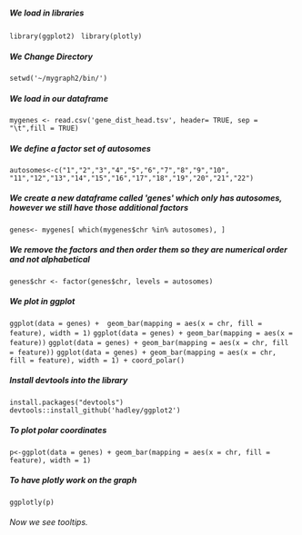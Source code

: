 ##### We load in libraries
`
library(ggplot2) 
`
`
library(plotly)
`
##### We Change Directory
`
setwd('~/mygraph2/bin/')
`
##### We load in our dataframe
`
mygenes <- read.csv('gene_dist_head.tsv', header= TRUE, sep = "\t",fill = TRUE) 
`
##### We define a factor set of autosomes
`
 autosomes<-c("1","2","3","4","5","6","7","8","9","10",
 "11","12","13","14","15","16","17","18","19","20","21","22")  
`
##### We create a new dataframe called 'genes' which only has autosomes, however we still have those additional factors
`
 genes<- mygenes[ which(mygenes$chr %in% autosomes), ] 
`
##### We remove the factors and then order them so they are numerical order and not alphabetical
`
 genes$chr <- factor(genes$chr, levels = autosomes) 
`
##### We plot in ggplot 
`
ggplot(data = genes) +  geom_bar(mapping = aes(x = chr, fill = feature), width = 1)
`
`
ggplot(data = genes) + geom_bar(mapping = aes(x = feature))
`
`
ggplot(data = genes) + geom_bar(mapping = aes(x = chr, fill = feature))
`
`
ggplot(data = genes) + geom_bar(mapping = aes(x = chr, fill = feature), width = 1) + coord_polar()
`
##### Install devtools into the library
`
 install.packages("devtools")
`
`
 devtools::install_github('hadley/ggplot2')
`
##### To plot polar coordinates 
`
 p<-ggplot(data = genes) + geom_bar(mapping = aes(x = chr, fill = feature), width = 1)
`
##### To have plotly work on the graph
`
 ggplotly(p) 
`

###### Now we see tooltips.
